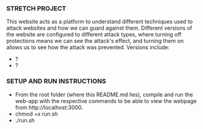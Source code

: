 ### STRETCH PROJECT
This website acts as a platform to understand different techniques used to attack websites and how we can guard against them. Different versions of the website are configured to different attack types, where turning off protections means we can see the attack's effect, and turning them on allows us to see how the attack was prevented. Versions include:
- ?
- ?

### SETUP AND RUN INSTRUCTIONS
- From the root folder (where this README.md lies), compile and run the web-app with the respective commands to be able to view the webpage from http://localhost:3000.
- chmod +x run.sh
- ./run.sh